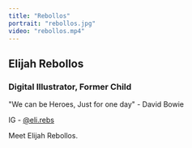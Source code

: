 ```yaml
---
title: "Rebollos"
portrait: "rebollos.jpg"
video: "rebollos.mp4"
---
```


## Elijah Rebollos
### Digital Illustrator, Former Child

"We can be Heroes, Just for one day" - David Bowie

IG - [@eli.rebs](https://www.instagram.com/eli.rebs/)

Meet Elijah Rebollos.